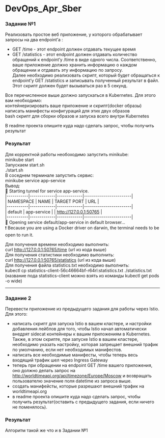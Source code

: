 # DevOps_Apr_Sber

### Задание №1  
Реализовать простое веб приложение, у которого обрабатывает запросы на два endpoint’а :   
* GET /time - этот endpoint должен отдавать текущее время  
* GET /statistics - этот endpoint должен отдавать количество обращений к endpoint’у /time в виде одного числа. Соответственно, ваше приложение должно хранить информацию о каждом обращении и отдавать эту информацию по запросу.   
Далее необходимо реализовать скрипт, который будет обращаться к endpoint’у GET /statistics и записывать полученный результат в файл. Этот скрипт должен будет вызываться раз в 5 секунд.  

Все перечисленное выше должно запускаться в Kubernetes. Для этого вам необходимо:   
контейнеризировать ваше приложение и скрипт(docker образы)  
написать манифесты конфигураций для этих двух образов  
bash скрипт для сборки образов и запуска всего внутри Kubernetes  

В readme проекта опишите куда надо сделать запрос, чтобы получить результат  

### Результат  
Для корректной работы необоходимо запустить minikube:  
minikube start   
Запускаем start.sh  
./start.sh  
В соседнем терминале запустить сервис:  
minikube service app-service  
Вывод:  
🏃  Starting tunnel for service app-service.  
|-----------|-------------|-------------|------------------------|  
| NAMESPACE |    NAME     | TARGET PORT |          URL           |  
|-----------|-------------|-------------|------------------------|  
| default   | app-service |             | http://127.0.0.1:50765 |  
|-----------|-------------|-------------|------------------------|  
🎉  Opening service default/app-service in default browser...  
❗  Because you are using a Docker driver on darwin, the terminal needs to be open to run it.   

Для получения времени необходимо выполнить:  
curl http://127.0.0.1:50765/time  (url из кода выше)   
Для получения статистики необходимо выполнить:  
curl http://127.0.0.1:50765/statistics  (url из кода выше)   
Для получения файла statistics.txt необходимо выполнить:  
kubectl cp statistics-client-56c46664bf-r64rl:statistics.txt ./statistics.txt (название пода statistics-client можно взять из команды kubectl get pods -o wide)  

--------------------------------------------------------------------------------------------------------------------------------------------------------------
### Задание 2

Перевести приложение из предыдущего задания для работы через Istio. Для этого:  
* написать скрипт для запуска Istio в вашем кластере, и настройки добавления лейблов для того, чтобы Istio начал автоматически внедрят sidecat контейнеры к вашим приложениям в Kubernetes. Также, в этом скрипте, при запуске Istio в вашем кластере, необходимо указать настройку, которая запрещает внешний трафик по умолчанию, если нет необходимых манифестов.  
* написать все необходимые манифесты, чтобы теперь весь входящий трафик шел через Ingress Gateway  
* теперь при обращении на endpoint GET /time вашего приложения, оно должно делать запрос на http://worldtimeapi.org/api/timezone/Europe/Moscow и возвращать пользователю значение поля datetime из запроса выше.  
* создать манифейсты, которые разрешают внешний трафик на worldtimeapi.org  
* в readme проекта опишите куда надо сделать запрос, чтобы получить результат(оставить с предыдущего задания, если ничего не поменялось).

### Результат  
Алгоритм такой же что и в Задании №1  
